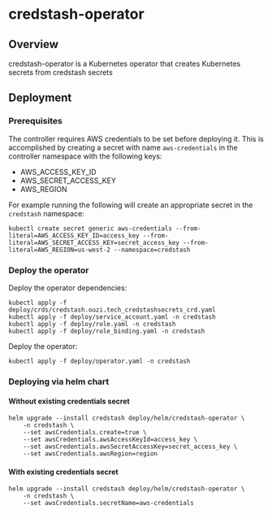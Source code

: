 # credstash-operator 

## Overview

credstash-operator is a Kubernetes operator that creates Kubernetes secrets from credstash secrets

## Deployment
### Prerequisites

The controller requires AWS credentials to be set before deploying it. This is accomplished by creating a secret with name `aws-credentials` in the controller namespace with the following keys:
* AWS_ACCESS_KEY_ID
* AWS_SECRET_ACCESS_KEY
* AWS_REGION

For example running the following will create an appropriate secret in the `credstash` namespace:
```
kubectl create secret generic aws-credentials --from-literal=AWS_ACCESS_KEY_ID=access_key --from-literal=AWS_SECRET_ACCESS_KEY=secret_access_key --from-literal=AWS_REGION=us-west-2 --namespace=credstash
```

### Deploy the operator

Deploy the operator dependencies:
```
kubectl apply -f deploy/crds/credstash.ouzi.tech_credstashsecrets_crd.yaml
kubectl apply -f deploy/service_account.yaml -n credstash
kubectl apply -f deploy/role.yaml -n credstash
kubectl apply -f deploy/role_binding.yaml -n credstash
```

Deploy the operator:
```
kubectl apply -f deploy/operator.yaml -n credstash
```

### Deploying via helm chart

#### Without existing credentials secret
```
helm upgrade --install credstash deploy/helm/credstash-operator \
    -n credstash \
    --set awsCredentials.create=true \
    --set awsCredentials.awsAccessKeyId=access_key \
    --set awsCredentials.awsSecretAccessKey=secret_access_key \
    --set awsCredentials.awsRegion=region
```
#### With existing credentials secret
```
helm upgrade --install credstash deploy/helm/credstash-operator \
    -n credstash \
    --set awsCredentials.secretName=aws-credentials
``` 
